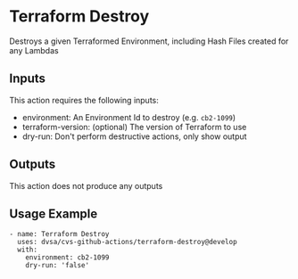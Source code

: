 # Terraform Destroy

Destroys a given Terraformed Environment, including Hash Files created for any Lambdas

## Inputs

This action requires the following inputs:
- environment: An Environment Id to destroy (e.g. `cb2-1099`)
- terraform-version: (optional) The version of Terraform to use
- dry-run: Don't perform destructive actions, only show output

## Outputs

This action does not produce any outputs

## Usage Example
```
- name: Terraform Destroy
  uses: dvsa/cvs-github-actions/terraform-destroy@develop
  with:
    environment: cb2-1099
    dry-run: 'false'
```